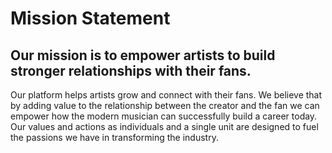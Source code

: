# Mission Statement

## Our mission is to empower artists to build stronger relationships with their fans.

Our platform helps artists grow and connect with their fans. We believe that by adding value to the relationship between the creator and the fan we can empower how the modern musician can successfully build a career today. Our values and actions as individuals and a single unit are designed to fuel the passions we have in transforming the industry. 
